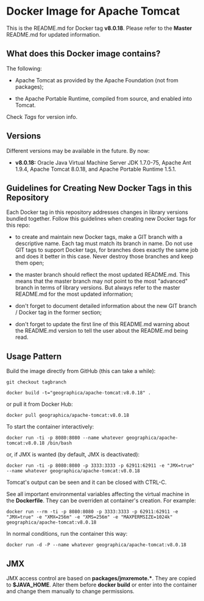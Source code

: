 Docker Image for Apache Tomcat
==============================

This is the README.md for Docker tag __v8.0.18__. Please refer to the __Master__ README.md for updated information.

What does this Docker image contains?
-------------------------------------
The following:

- Apache Tomcat as provided by the Apache Foundation (not from packages);

- the Apache Portable Runtime, compiled from source, and enabled into Tomcat.

Check _Tags_ for version info.


Versions
--------
Different versions may be available in the future. By now:

- __v8.0.18:__ Oracle Java Virtual Machine Server JDK 1.7.0-75, Apache Ant 1.9.4, Apache Tomcat 8.0.18, and Apache Portable Runtime 1.5.1.

Guidelines for Creating New Docker Tags in this Repository
----------------------------------------------------------
Each Docker tag in this repository addresses changes in library versions bundled together. Follow this guidelines when creating new Docker tags for this repo:

- to create and maintain new Docker tags, make a GIT branch with a descriptive name. Each tag must match its branch in name. Do not use GIT tags to support Docker tags, for branches does exactly the same job and does it better in this case. Never destroy those branches and keep them open;

- the master branch should reflect the most updated README.md. This means that the master branch may not point to the most "advanced" branch in terms of library versions. But always refer to the master README.md for the most updated information;

- don't forget to document detailed information about the new GIT branch / Docker tag in the former section;

- don't forget to update the first line of this README.md warning about the README.md version to tell the user about the README.md being read.

Usage Pattern
-------------
Build the image directly from GitHub (this can take a while):

```Shell
git checkout tagbranch

docker build -t="geographica/apache-tomcat:v8.0.18" .
```

or pull it from Docker Hub:

```Shell
docker pull geographica/apache-tomcat:v8.0.18
```

To start the container interactively:

```Shell
docker run -ti -p 8080:8080 --name whatever geographica/apache-tomcat:v8.0.18 /bin/bash
```

or, if JMX is wanted (by default, JMX is deactivated):

```Shell
docker run -ti -p 8080:8080 -p 3333:3333 -p 62911:62911 -e "JMX=true" --name whatever geographica/apache-tomcat:v8.0.18
```

Tomcat's output can be seen and it can be closed with CTRL-C.

See all important environmental variables affecting the virtual machine in the __Dockerfile__. They can be overriden at container's creation. For example:

```Shell
docker run --rm -ti -p 8080:8080 -p 3333:3333 -p 62911:62911 -e "JMX=true" -e "XMX=256m" -e "XMS=256m" -e "MAXPERMSIZE=1024k" geographica/apache-tomcat:v8.0.18
```

In normal conditions, run the container this way:

```Shell
docker run -d -P --name whatever geographica/apache-tomcat:v8.0.18
```

JMX
---
JMX access control are based on __packages/jmxremote.*__. They are copied to __$JAVA_HOME__. Alter them before __docker build__ or enter into the container and change them manually to change permissions.
